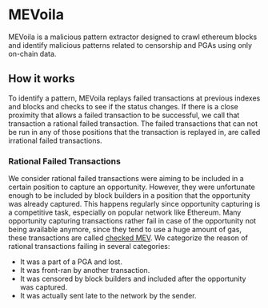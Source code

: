 # MEVoila

MEVoila is a malicious pattern extractor designed to crawl ethereum blocks and identify malicious patterns related to censorship and PGAs using only on-chain data.

## How it works

To identify a pattern, MEVoila replays failed transactions at previous indexes and blocks and checks to see if the status changes. If there is a close proximity that allows a failed transaction to be successful, we call that transaction a rational failed transaction. The failed transactions that can not be run in any of those positions that the transaction is replayed in, are called irrational failed transactions.

### Rational Failed Transactions

We consider rational failed transactions were aiming to be included in a certain position to capture an opportunity. However, they were unfortunate enough to be included by block builders in a position that the opportunity was already captured. This happens regularly since opportunity capturing is a competitive task, especially on popular network like Ethereum. Many opportunity capturing transactions rather fail in case of the opportunity not being available anymore, since they tend to use a huge amount of gas, these transactions are called [checked MEV](https://medium.com/flashbots/quantifying-mev-introducing-mev-explore-v0-5ccbee0f6d02).
We categorize the reason of rational transactions failing in several categories:

* It was a part of a PGA and lost.
* It was front-ran by another transaction.
* It was censored by block builders and included after the opportunity was captured.
* It was actually sent late to the network by the sender.

